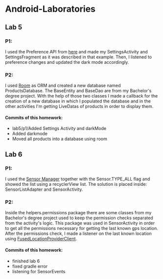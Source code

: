 # Android-Laboratories

## Lab 5
### P1:
I used the Preference API from [here](https://developer.android.com/guide/topics/ui/settings.html) and made my SettingsActivity and 
SettingsFragment as it was described in that example. Then, I listened to preference changes and updated the dark mode accordingly.
### P2:
I used [Room](https://developer.android.com/topic/libraries/architecture/room) as ORM and created a new database named ProductsDatabase. The BaseEntity and BaseDao are from my Bachelor's degree project. 
With the help of those two classes I made a callback for the creation of a new database in which I populated the database and in the 
other activities I'm getting LiveDatas of products in order to display them.
#### Commits of this homework:
* lab5/p1/Added Settings Activity and darkMode
* Added darkmode
* Moved all products into a database using room

## Lab 6
### P1:
I used the [Sensor Manager](https://developer.android.com/guide/topics/ui/settings.html) together with the Sensor.TYPE_ALL flag and showed the list using a recyclerView list. The solution is placed inside: SensorListAdapter and SensorActivity.
### P2:
Inside the helpers.permissions package there are some classes from my Bachelor's degree project used to keep the permission checks separated from the activity's logic. This package was used in SensorActivity in order to get all the permissions necessary for getting the last known gps location. After the permissions check, I made a listener on the last known location using [FusedLocationProviderClient](https://developer.android.com/training/location/retrieve-current).
#### Commits of this homework:
* finished lab 6
* fixed gradle error
* listening for SensorEvents
